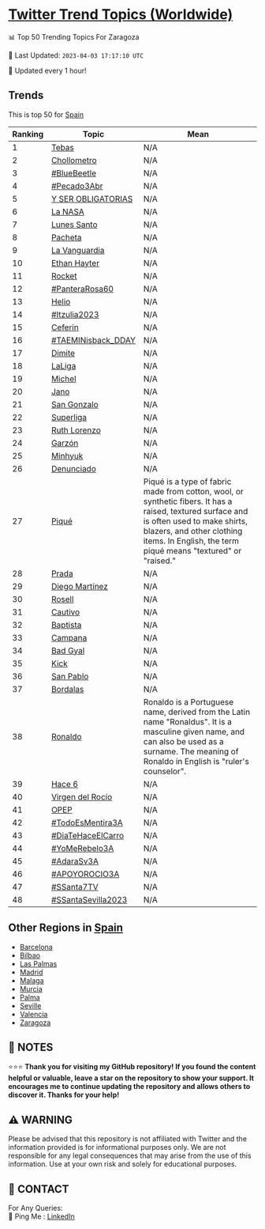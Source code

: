 [Twitter Trend Topics (Worldwide)](https://github.com/ErcinDedeoglu/Twitter-Trend-Topics)
==========


📊 Top 50 Trending Topics For Zaragoza

📆 Last Updated: `2023-04-03 17:17:10 UTC`

🔧 Updated every 1 hour!


## Trends

This is top 50 for [Spain](</Spain>)

| Ranking | Topic | Mean |
| ------- | ------------ | ------------ |
| 1 | [Tebas](http://twitter.com/search?q=Tebas) | N/A |
| 2 | [Chollometro](http://twitter.com/search?q=Chollometro) | N/A |
| 3 | [#BlueBeetle](http://twitter.com/search?q=%23BlueBeetle) | N/A |
| 4 | [#Pecado3Abr](http://twitter.com/search?q=%23Pecado3Abr) | N/A |
| 5 | [Y SER OBLIGATORIAS](http://twitter.com/search?q=Y+SER+OBLIGATORIAS) | N/A |
| 6 | [La NASA](http://twitter.com/search?q=La+NASA) | N/A |
| 7 | [Lunes Santo](http://twitter.com/search?q=Lunes+Santo) | N/A |
| 8 | [Pacheta](http://twitter.com/search?q=Pacheta) | N/A |
| 9 | [La Vanguardia](http://twitter.com/search?q=La+Vanguardia) | N/A |
| 10 | [Ethan Hayter](http://twitter.com/search?q=Ethan+Hayter) | N/A |
| 11 | [Rocket](http://twitter.com/search?q=Rocket) | N/A |
| 12 | [#PanteraRosa60](http://twitter.com/search?q=%23PanteraRosa60) | N/A |
| 13 | [Helio](http://twitter.com/search?q=Helio) | N/A |
| 14 | [#Itzulia2023](http://twitter.com/search?q=%23Itzulia2023) | N/A |
| 15 | [Ceferin](http://twitter.com/search?q=Ceferin) | N/A |
| 16 | [#TAEMINisback_DDAY](http://twitter.com/search?q=%23TAEMINisback_DDAY) | N/A |
| 17 | [Dimite](http://twitter.com/search?q=Dimite) | N/A |
| 18 | [LaLiga](http://twitter.com/search?q=LaLiga) | N/A |
| 19 | [Michel](http://twitter.com/search?q=Michel) | N/A |
| 20 | [Jano](http://twitter.com/search?q=Jano) | N/A |
| 21 | [San Gonzalo](http://twitter.com/search?q=San+Gonzalo) | N/A |
| 22 | [Superliga](http://twitter.com/search?q=Superliga) | N/A |
| 23 | [Ruth Lorenzo](http://twitter.com/search?q=Ruth+Lorenzo) | N/A |
| 24 | [Garzón](http://twitter.com/search?q=Garz%c3%b3n) | N/A |
| 25 | [Minhyuk](http://twitter.com/search?q=Minhyuk) | N/A |
| 26 | [Denunciado](http://twitter.com/search?q=Denunciado) | N/A |
| 27 | [Piqué](http://twitter.com/search?q=Piqu%c3%a9) | Piqué is a type of fabric made from cotton, wool, or synthetic fibers. It has a raised, textured surface and is often used to make shirts, blazers, and other clothing items. In English, the term piqué means "textured" or "raised." |
| 28 | [Prada](http://twitter.com/search?q=Prada) | N/A |
| 29 | [Diego Martínez](http://twitter.com/search?q=Diego+Mart%c3%adnez) | N/A |
| 30 | [Rosell](http://twitter.com/search?q=Rosell) | N/A |
| 31 | [Cautivo](http://twitter.com/search?q=Cautivo) | N/A |
| 32 | [Baptista](http://twitter.com/search?q=Baptista) | N/A |
| 33 | [Campana](http://twitter.com/search?q=Campana) | N/A |
| 34 | [Bad Gyal](http://twitter.com/search?q=Bad+Gyal) | N/A |
| 35 | [Kick](http://twitter.com/search?q=Kick) | N/A |
| 36 | [San Pablo](http://twitter.com/search?q=San+Pablo) | N/A |
| 37 | [Bordalas](http://twitter.com/search?q=Bordalas) | N/A |
| 38 | [Ronaldo](http://twitter.com/search?q=Ronaldo) | Ronaldo is a Portuguese name, derived from the Latin name "Ronaldus". It is a masculine given name, and can also be used as a surname. The meaning of Ronaldo in English is "ruler's counselor". |
| 39 | [Hace 6](http://twitter.com/search?q=Hace+6) | N/A |
| 40 | [Virgen del Rocío](http://twitter.com/search?q=Virgen+del+Roc%c3%ado) | N/A |
| 41 | [OPEP](http://twitter.com/search?q=OPEP) | N/A |
| 42 | [#TodoEsMentira3A](http://twitter.com/search?q=%23TodoEsMentira3A) | N/A |
| 43 | [#DiaTeHaceElCarro](http://twitter.com/search?q=%23DiaTeHaceElCarro) | N/A |
| 44 | [#YoMeRebelo3A](http://twitter.com/search?q=%23YoMeRebelo3A) | N/A |
| 45 | [#AdaraSv3A](http://twitter.com/search?q=%23AdaraSv3A) | N/A |
| 46 | [#APOYOROCIO3A](http://twitter.com/search?q=%23APOYOROCIO3A) | N/A |
| 47 | [#SSanta7TV](http://twitter.com/search?q=%23SSanta7TV) | N/A |
| 48 | [#SSantaSevilla2023](http://twitter.com/search?q=%23SSantaSevilla2023) | N/A |



## Other Regions in [Spain](</Spain>)

* [Barcelona](</Spain/Barcelona.md>)
* [Bilbao](</Spain/Bilbao.md>)
* [Las Palmas](</Spain/Las Palmas.md>)
* [Madrid](</Spain/Madrid.md>)
* [Malaga](</Spain/Malaga.md>)
* [Murcia](</Spain/Murcia.md>)
* [Palma](</Spain/Palma.md>)
* [Seville](</Spain/Seville.md>)
* [Valencia](</Spain/Valencia.md>)
* [Zaragoza](</Spain/Zaragoza.md>)



## 📝 NOTES

⭐⭐⭐ **Thank you for visiting my GitHub repository! If you found the content helpful or valuable, leave a star on the repository to show your support. It encourages me to continue updating the repository and allows others to discover it. Thanks for your help!**


## ⚠️ WARNING

Please be advised that this repository is not affiliated with Twitter and the information provided is for informational purposes only. We are not responsible for any legal consequences that may arise from the use of this information. Use at your own risk and solely for educational purposes.


## 📨 CONTACT

 For Any Queries:  
            🏓 Ping Me : [LinkedIn](https://www.linkedin.com/in/ercindedeoglu/)
